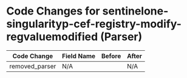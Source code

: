 # Code Changes for sentinelone-singularityp-cef-registry-modify-regvaluemodified (Parser)

| Code Change | Field Name | Before | After |
|-------------|------------|--------|-------|
| removed_parser | N/A |  | N/A |